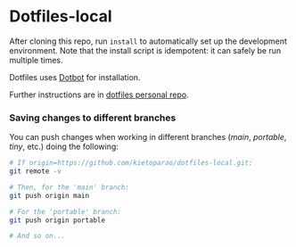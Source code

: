 # Dotfiles-local

After cloning this repo, run `install` to automatically set up the development environment. Note that the install script is idempotent: it can safely be run multiple times.

Dotfiles uses [Dotbot](https://github.com/anishathalye/dotbot) for installation.

Further instructions are in [dotfiles personal repo](https://github.com/kietoparao/dotfiles).

### Saving changes to different branches

You can push changes when working in different branches (*main*, *portable*, *tiny*, etc.) doing the following:

```bash
# If origin=https://github.com/kietoparao/dotfiles-local.git:
git remote -v

# Then, for the 'main' branch:
git push origin main

# For the 'portable' branch:
git push origin portable

# And so on...
```
